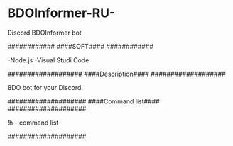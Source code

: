 # BDOInformer-RU-
Discord BDOInformer bot

############
####SOFT####
############

-Node.js
-Visual Studi Code

###################
####Description####
###################

BDO bot for your Discord.

####################
####Command list####
####################

!h - command list

####################

